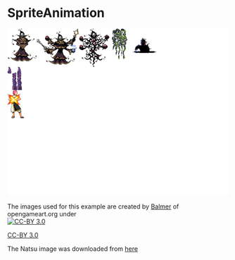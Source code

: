 # SpriteAnimation

![Screenshot](image.png)

The images used for this example are created by [Balmer](https://opengameart.org/users/balmer) of opengameart.org under<br>
<a href="http://creativecommons.org/licenses/by/3.0/" target="_blank">
    <img src="https://opengameart.org/sites/default/files/license_images/cc-by.png" alt="CC-BY 3.0">
    <p>CC-BY 3.0</p>
</a>
The Natsu image was downloaded from [here](http://spritedatabase.net/file/12282)
